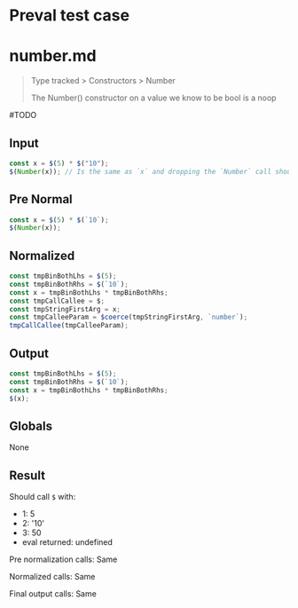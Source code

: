 # Preval test case

# number.md

> Type tracked > Constructors > Number
>
> The Number() constructor on a value we know to be bool is a noop

#TODO

## Input

`````js filename=intro
const x = $(5) * $("10");
$(Number(x)); // Is the same as `x` and dropping the `Number` call should not be observable
`````

## Pre Normal

`````js filename=intro
const x = $(5) * $(`10`);
$(Number(x));
`````

## Normalized

`````js filename=intro
const tmpBinBothLhs = $(5);
const tmpBinBothRhs = $(`10`);
const x = tmpBinBothLhs * tmpBinBothRhs;
const tmpCallCallee = $;
const tmpStringFirstArg = x;
const tmpCalleeParam = $coerce(tmpStringFirstArg, `number`);
tmpCallCallee(tmpCalleeParam);
`````

## Output

`````js filename=intro
const tmpBinBothLhs = $(5);
const tmpBinBothRhs = $(`10`);
const x = tmpBinBothLhs * tmpBinBothRhs;
$(x);
`````

## Globals

None

## Result

Should call `$` with:
 - 1: 5
 - 2: '10'
 - 3: 50
 - eval returned: undefined

Pre normalization calls: Same

Normalized calls: Same

Final output calls: Same
